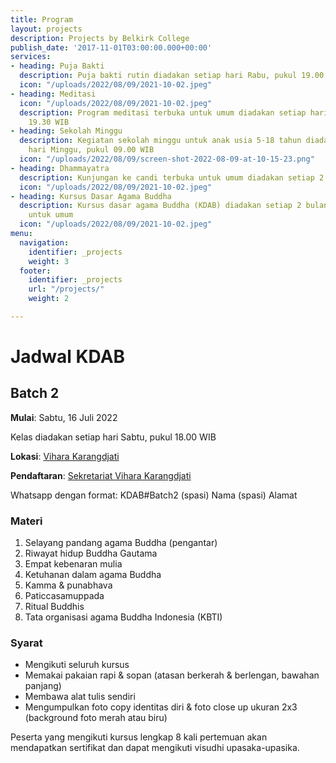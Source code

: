 ```yaml
---
title: Program
layout: projects
description: Projects by Belkirk College
publish_date: '2017-11-01T03:00:00.000+00:00'
services:
- heading: Puja Bakti
  description: Puja bakti rutin diadakan setiap hari Rabu, pukul 19.00 WIB
  icon: "/uploads/2022/08/09/2021-10-02.jpeg"
- heading: Meditasi
  icon: "/uploads/2022/08/09/2021-10-02.jpeg"
  description: Program meditasi terbuka untuk umum diadakan setiap hari Jumat, pukul
    19.30 WIB
- heading: Sekolah Minggu
  description: Kegiatan sekolah minggu untuk anak usia 5-18 tahun diadakan setiap
    hari Minggu, pukul 09.00 WIB
  icon: "/uploads/2022/08/09/screen-shot-2022-08-09-at-10-15-23.png"
- heading: Dhammayatra
  description: Kunjungan ke candi terbuka untuk umum diadakan setiap 2 bulan sekali
  icon: "/uploads/2022/08/09/2021-10-02.jpeg"
- heading: Kursus Dasar Agama Buddha
  description: Kursus dasar agama Buddha (KDAB) diadakan setiap 2 bulan dan terbuka
    untuk umum
  icon: "/uploads/2022/08/09/2021-10-02.jpeg"
menu:
  navigation:
    identifier: _projects
    weight: 3
  footer:
    identifier: _projects
    url: "/projects/"
    weight: 2

---
```

# Jadwal KDAB

## Batch 2

**Mulai**: Sabtu, 16 Juli 2022

Kelas diadakan setiap hari Sabtu, pukul 18.00 WIB

**Lokasi**: [Vihara Karangdjati](https://www.google.com/maps/place/Vih%C4%81ra+Karangdjati/@-7.7596848,110.3688365,15z/data=!4m2!3m1!1s0x0:0xd9da571478e63932?sa=X&hl=en&ved=2ahUKEwidm_bZ47j5AhUVg-YKHV63DvsQ_BJ6BAhGEAU "Vihara Karangdjati")

**Pendaftaran**: [Sekretariat Vihara Karangdjati](https://api.whatsapp.com/send?phone=6281930030066&text=hubungi%20kami "Sekretariat Vihara Karangdjati")

Whatsapp dengan format: KDAB#Batch2 (spasi) Nama (spasi) Alamat

### Materi

1. Selayang pandang agama Buddha (pengantar)
2. Riwayat hidup Buddha Gautama
3. Empat kebenaran mulia
4. Ketuhanan dalam agama Buddha
5. Kamma & punabhava
6. Paticcasamuppada
7. Ritual Buddhis
8. Tata organisasi agama Buddha Indonesia (KBTI)

### Syarat

* Mengikuti seluruh kursus
* Memakai pakaian rapi & sopan (atasan berkerah & berlengan, bawahan panjang)
* Membawa alat tulis sendiri
* Mengumpulkan foto copy identitas diri & foto close up ukuran 2x3 (background foto merah atau biru)

Peserta yang mengikuti kursus lengkap 8 kali pertemuan akan mendapatkan sertifikat dan dapat mengikuti visudhi upasaka-upasika.
